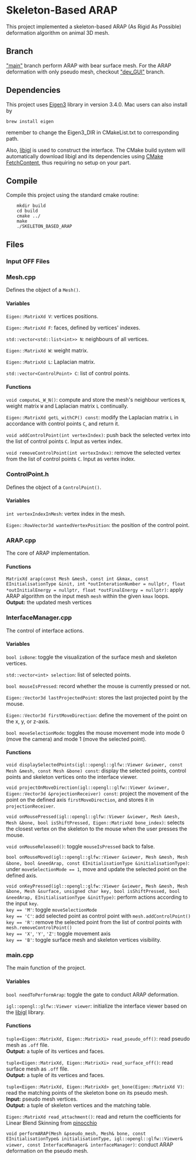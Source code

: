 # Skeleton-Based ARAP

This project implemented a skeleton-based ARAP (As Rigid As Possible) deformation algorithm on animal 3D mesh.

## Branch

["main"](https://github.com/williampai0704/Skeleton_Based_ARAP) branch perform ARAP with bear surface mesh.
For the ARAP deformation with only pseudo mesh, checkout ["dev_GUI"](https://github.com/williampai0704/Skeleton_Based_ARAP/tree/dev_GUI) branch.

## Dependencies
This project uses [Eigen3](https://gitlab.com/libeigen/eigen) library in version 3.4.0. 
Mac users can also install by 
```
brew install eigen
```
remember to change the Eigen3_DIR in CMakeList.txt to corresponding path.

Also, [libigl](https://github.com/libigl/libigl) is used to construct the interface. 
The CMake build system will automatically download libigl and its dependencies using [CMake FetchContent](https://cmake.org/cmake/help/latest/module/FetchContent.html), thus requiring no setup on your part.


## Compile

Compile this project using the standard cmake routine:

```
    mkdir build
    cd build
    cmake ../
    make
    ./SKELETON_BASED_ARAP
```

## Files

### Input OFF Files

### Mesh.cpp

Defines the object of a `Mesh()`.

#### Variables

`Eigen::MatrixXd V`: vertices positions.

`Eigen::MatrixXd F`: faces, defined by vertices' indexes.

`std::vector<std::list<int>> N`: neighbours of all vertices.

`Eigen::MatrixXd W`: weight matrix.

`Eigen::MatrixXd L`: Laplacian matrix.

`std::vector<ControlPoint> C`: list of control points.

#### Functions

`void computeL_W_N()`: compute and store the mesh's neighbour vertices `N`, weight matrix `W` and Laplacian matrix `L` continually.

`Eigen::MatrixXd getL_withCP() const`: modify the Laplacian matrix `L` in accordance with control points `C`, and return it.

`void addControlPoint(int vertexIndex)`: push back the selected vertex into the list of control points `C`. Input as vertex index.

`void removeControlPoint(int vertexIndex)`: remove the selected vertex from the list of control points `C`. Input as vertex index.

### ControlPoint.h

Defines the object of a `ControlPoint()`.

#### Variables

`int vertexIndexInMesh`: vertex index in the mesh.

`Eigen::RowVector3d wantedVertexPosition`: the position of the control point.

### ARAP.cpp

The core of ARAP implementation.

#### Functions

`MatrixXd arap(const Mesh &mesh, const int &kmax, const EInitialisationType &init, int *outInterationNumber = nullptr, float *outInitialEnergy = nullptr, float *outFinalEnergy = nullptr)`: apply ARAP algorithm on the input mesh `mesh` within the given `kmax` loops.  
**Output:** the updated mesh vertices 

### InterfaceManager.cpp

The control of interface actions.

#### Variables

`bool isBone`: toggle the visualization of the surface mesh and skeleton vertices.

`std::vector<int> selection`: list of selected points.

`bool mouseIsPressed`: record whether the mouse is currently pressed or not.

`Eigen::Vector3d lastProjectedPoint`: stores the last projected point by the mouse.

`Eigen::Vector3d firstMoveDirection`: define the movement of the point on the x, y, or z-axis.

`bool moveSelectionMode`: toggles the mouse movement mode into mode 0 (move the camera) and mode 1 (move the selected point).

#### Functions

`void displaySelectedPoints(igl::opengl::glfw::Viewer &viewer, const Mesh &mesh, const Mesh &bone) const`: display the selected points, control points and skeleton vertices onto the interface viewer.

`void projectOnMoveDirection(igl::opengl::glfw::Viewer &viewer, Eigen::Vector3d &projectionReceiver) const`: project the movement of the point on the defined axis `firstMoveDirection`, and stores it in `projectionReceiver`.

`void onMousePressed(igl::opengl::glfw::Viewer &viewer, Mesh &mesh, Mesh &bone, bool isShiftPressed, Eigen::MatrixXd bone_index)`: selects the closest vertex on the skeleton to the mouse when the user presses the mouse.

`void onMouseReleased()`: toggle `mouseIsPressed` back to false.

`bool onMouseMoved(igl::opengl::glfw::Viewer &viewer, Mesh &mesh, Mesh &bone, bool &needArap, const EInitialisationType &initialisationType)`: under `moveSelectionMode == 1`, move and update the selected point on the defined axis.

`void onKeyPressed(igl::opengl::glfw::Viewer &viewer, Mesh &mesh, Mesh &bone, Mesh &surface, unsigned char key, bool isShiftPressed, bool &needArap, EInitialisationType &initType)`: perform actions according to the input `key`.  
`key == 'M'`: toggle `moveSelectionMode`  
`key == 'C'`: add selected point as control point with `mesh.addControlPoint()`  
`key == 'R'`: remove the selected point from the list of control points with `mesh.removeControlPoint()`  
`key == 'X'`, `'Y'`, `'Z'`: toggle movement axis  
`key == 'B'`: toggle surface mesh and skeleton vertices visibility.

### main.cpp

The main function of the project.

#### Variables

`bool needToPerformArap`: toggle the gate to conduct ARAP deformation.

`igl::opengl::glfw::Viewer viewer`: initialize the interface viewer based on the [libigl](https://github.com/libigl/libigl) library.

#### Functions

`tuple<Eigen::MatrixXd, Eigen::MatrixXi> read_pseudo_off()`: read pseudo mesh as `.off` file.  
**Output:** a tuple of its vertices and faces.

`tuple<Eigen::MatrixXd, Eigen::MatrixXi> read_surface_off()`: read surface mesh as `.off` file.  
**Output:** a tuple of its vertices and faces.

`tuple<Eigen::MatrixXd, Eigen::MatrixXd> get_bone(Eigen::MatrixXd V)`: read the matching points of the skeleton bone on its pseudo mesh.  
**Input:** pseudo mesh vertices.  
**Output:** a tuple of skeleton vertices and the matching table.

`Eigen::MatrixXd read_attachment()`: read and return the coefficients for Linear Blend Skinning from [pinocchio](https://github.com/tsai-you-shin/Pinocchio)

`void performARAP(Mesh &pseudo_mesh, Mesh& bone, const EInitialisationType& initialisationType, igl::opengl::glfw::Viewer& viewer, const InterfaceManager& interfaceManager)`: conduct ARAP deformation on the pseudo mesh.
